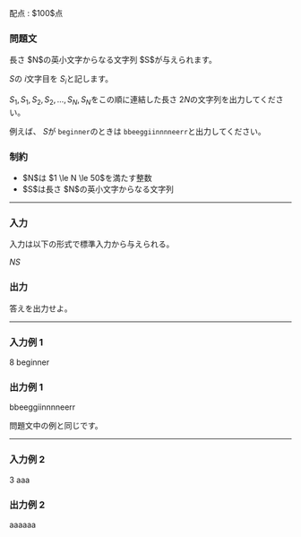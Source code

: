 
<div>

<span>

<span>

<p>
配点 : $100$点
</p>

<div>

<section>

### **問題文**

<p>
長さ $N$の英小文字からなる文字列 $S$が与えられます。

$S$の $i$文字目を $S_i$と記します。

$S_1,S_1,S_2,S_2,\dots,S_N,S_N$をこの順に連結した長さ $2N$の文字列を出力してください。

例えば、 $S$が `beginner`のときは `bbeeggiinnnneerr`と出力してください。
</p>

</section>

</div>

<div>

<section>

### **制約**

<ul>

<li>
$N$は $1 \le N \le 50$を満たす整数
</li>

<li>
$S$は長さ $N$の英小文字からなる文字列
</li>

</ul>

</section>

</div>

---

<div>

<div>

<section>

### **入力**

<p>
入力は以下の形式で標準入力から与えられる。
</p>

<div>

$N$$S$
</div>

</section>

</div>

<div>

<section>

### **出力**

<p>
答えを出力せよ。
</p>

</section>

</div>

</div>

---

<div>

<section>

### **入力例 1**

<div>

8
beginner

</div>

</section>

</div>

<div>

<section>

### **出力例 1**

<div>

bbeeggiinnnneerr

</div>

<p>
問題文中の例と同じです。
</p>

</section>

</div>

---

<div>

<section>

### **入力例 2**

<div>

3
aaa

</div>

</section>

</div>

<div>

<section>

### **出力例 2**

<div>

aaaaaa

</div>

</section>

</div>

</span>

</span>

</div>
